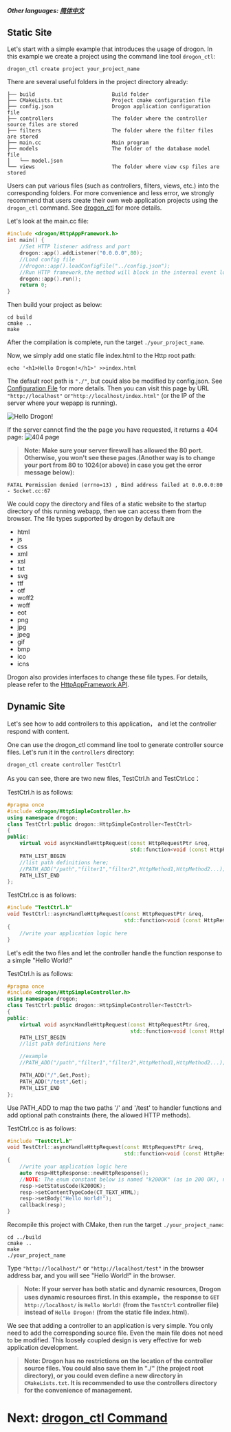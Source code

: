 ##### Other languages: [简体中文](/drogon-docs/#/CHN/CHN-03-快速开始)

## Static Site

Let's start with a simple example that introduces the usage of drogon. In this example we create a project using the command line tool `drogon_ctl`:

```shell
drogon_ctl create project your_project_name
```

There are several useful folders in the project directory already:

```console
├── build                         Build folder
├── CMakeLists.txt                Project cmake configuration file
├── config.json                   Drogon application configuration file
├── controllers                   The folder where the controller source files are stored
├── filters                       The folder where the filter files are stored
├── main.cc                       Main program
├── models                        The folder of the database model file
│   └── model.json
└── views                         The folder where view csp files are stored
```

Users can put various files (such as controllers, filters, views, etc.) into the corresponding folders. For more convenience and less error, we strongly recommend that users create their own web application projects using the `drogon_ctl` command. See [drogon_ctl](/ENG//ENG/ENG-11-drogon_ctl-Command) for more details.

Let's look at the main.cc file:

```c++
#include <drogon/HttpAppFramework.h>
int main() {
    //Set HTTP listener address and port
    drogon::app().addListener("0.0.0.0",80);
    //Load config file
    //drogon::app().loadConfigFile("../config.json");
    //Run HTTP framework,the method will block in the internal event loop
    drogon::app().run();
    return 0;
}
```

Then build your project as below:

```shell
cd build
cmake ..
make
```

After the compilation is complete, run the target `./your_project_name`.

Now, we simply add one static file index.html to the Http root path:

```shell
echo '<h1>Hello Drogon!</h1>' >>index.html
```

The default root path is `"./"`, but could also be modified by config.json. See [Configuration File](/ENG//ENG/ENG-10-Configuration-File) for more details. Then you can visit this page by URL `"http://localhost"` or`"http://localhost/index.html"` (or the IP of the server where your wepapp is running).

![Hello Drogon!](images/hellodrogon.png)

If the server cannot find the the page you have requested, it returns a 404 page:
![404 page](images/notfound.png)

> **Note: Make sure your server firewall has allowed the 80 port. Otherwise, you won't see these pages.(Another way is to change your port from 80 to 1024(or above) in case you get the error message below):**

```console
FATAL Permission denied (errno=13) , Bind address failed at 0.0.0.0:80 - Socket.cc:67
```

We could copy the directory and files of a static website to the startup directory of this running webapp, then we can access them from the browser. The file types supported by drogon by default are

- html
- js
- css
- xml
- xsl
- txt
- svg
- ttf
- otf
- woff2
- woff
- eot
- png
- jpg
- jpeg
- gif
- bmp
- ico
- icns

Drogon also provides interfaces to change these file types. For details, please refer to the [HttpAppFramework API](API-HttpAppFramework).

## Dynamic Site

Let's see how to add controllers to this application， and let the controller respond with content.

One can use the drogon_ctl command line tool to generate controller source files. Let's run it in the `controllers` directory:

```shell
drogon_ctl create controller TestCtrl
```

As you can see, there are two new files, TestCtrl.h and TestCtrl.cc：

TestCtrl.h is as follows:

```c++
#pragma once
#include <drogon/HttpSimpleController.h>
using namespace drogon;
class TestCtrl:public drogon::HttpSimpleController<TestCtrl>
{
public:
    virtual void asyncHandleHttpRequest(const HttpRequestPtr &req,
                                        std::function<void (const HttpResponsePtr &)> &&callback)override;
    PATH_LIST_BEGIN
    //list path definitions here;
    //PATH_ADD("/path","filter1","filter2",HttpMethod1,HttpMethod2...);
    PATH_LIST_END
};
```

TestCtrl.cc is as follows:

```c++
#include "TestCtrl.h"
void TestCtrl::asyncHandleHttpRequest(const HttpRequestPtr &req,
                                      std::function<void (const HttpResponsePtr &)> &&callback)
{
    //write your application logic here
}
```

Let's edit the two files and let the controller handle the function response to a simple "Hello World!"

TestCtrl.h is as follows:

```c++
#pragma once
#include <drogon/HttpSimpleController.h>
using namespace drogon;
class TestCtrl:public drogon::HttpSimpleController<TestCtrl>
{
public:
    virtual void asyncHandleHttpRequest(const HttpRequestPtr &req,
                                        std::function<void (const HttpResponsePtr &)> &&callback)override;
    PATH_LIST_BEGIN
    //list path definitions here

    //example
    //PATH_ADD("/path","filter1","filter2",HttpMethod1,HttpMethod2...);

    PATH_ADD("/",Get,Post);
    PATH_ADD("/test",Get);
    PATH_LIST_END
};
```

Use PATH_ADD to map the two paths '/' and '/test' to handler functions and add optional path constraints (here, the allowed HTTP methods).

TestCtrl.cc is as follows:

```c++
#include "TestCtrl.h"
void TestCtrl::asyncHandleHttpRequest(const HttpRequestPtr &req,
                                      std::function<void (const HttpResponsePtr &)> &&callback)
{
    //write your application logic here
    auto resp=HttpResponse::newHttpResponse();
    //NOTE: The enum constant below is named "k200OK" (as in 200 OK), not "k2000K".
    resp->setStatusCode(k200OK);
    resp->setContentTypeCode(CT_TEXT_HTML);
    resp->setBody("Hello World!");
    callback(resp);
}
```

Recompile this project with CMake, then run the target `./your_project_name`:

```shell
cd ../build
cmake ..
make
./your_project_name
```

Type `"http://localhost/"` or `"http://localhost/test"` in the browser address bar, and you will see "Hello World!" in the browser.

> **Note: If your server has both static and dynamic resources, Drogon uses dynamic resources first. In this example，the response to `GET http://localhost/` is `Hello World!` (from the `TestCtrl` controller file) instead of `Hello Drogon!` (from the static file index.html).**

We see that adding a controller to an application is very simple. You only need to add the corresponding source file. Even the main file does not need to be modified. This loosely coupled design is very effective for web application development.

> **Note: Drogon has no restrictions on the location of the controller source files. You could also save them in "./" (the project root directory), or you could even define a new directory in `CMakeLists.txt`. It is recommended to use the controllers directory for the convenience of management.**

# Next: [drogon_ctl Command](/drogon-docs/#/ENG/ENG-04-0-Controller-Introduction)
